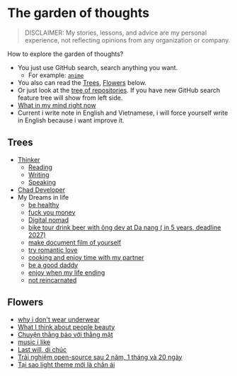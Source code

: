 # The garden of thoughts

> DISCLAIMER: My stories, lessons, and advice are my personal experience, not reflecting opinions from any organization or company.

How to explore the garden of thoughts?

- You just use GitHub search, search anything you want.
	- For example: [`anime`](https://github.com/search?q=anime)
- You also can read the [Trees](#trees), [Flowers](#flowers) below.
- Or just look at the [tree of repositories](https://github.com/thuanowa/garden). If you have new GitHub search feature tree will show from left side.
- [What in my mind right now](What%20in%20my%20mind%20right%20now.md)
- Current i write note in English and Vietnamese, i will force yourself write in English because i want improve it.

## Trees

- [Thinker](Thinker.md)
	- [Reading](Reading.md)
	- [Writing](Writing.md)
	- [Speaking](Speaking.md)
- [Chad Developer](Chad%20Developer.md)
- My Dreams in life
	- [be healthy](be%20healthy.md)
	- [fuck you money](fuck%20you%20money.md)
	- [Digital nomad](Digital%20nomad.md)
	- [bike tour drink beer with ông dev at Da nang ( in 5 years, deadline 2027)](bike%20tour%20drink%20beer%20with%20ông%20dev%20at%20Da%20nang%20(%20in%205%20years,%20deadline%202027).md)
	- [make document film of yourself](make%20document%20film%20of%20yourself.md)
	- [try romantic love](try%20romantic%20love.md)
	- [cooking and enjoy time with my partner](cooking%20and%20enjoy%20time%20with%20my%20partner.md)
	- [be a good daddy](be%20a%20good%20daddy.md)
	- [enjoy when my life ending](enjoy%20when%20my%20life%20ending.md)
	- [not reincarnated](not%20reincarnated.md)

## Flowers

- [why i don't wear underwear](why%20i%20don't%20wear%20underwear.md)
- [What I think about people beauty](What%20I%20think%20about%20people%20beauty.md)
- [Chuyện thằng bảo với thằng mật](Chuyện%20thằng%20bảo%20với%20thằng%20mật.md)
- [music i like](music%20i%20like.md)
- [Last will, di chúc](Last%20will,%20di%20chúc.md)
- [Trải nghiệm open-source sau 2 năm, 1 tháng và 20 ngày](Trải%20nghiệm%20open-source%20sau%202%20năm,%201%20tháng%20và%2020%20ngày.md)
- [Tại sao light theme mới là chân ái](Tại%20sao%20light%20theme%20mới%20là%20chân%20ái.md) 